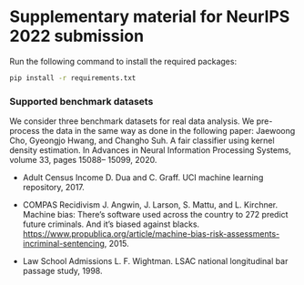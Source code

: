 # Supplementary material for NeurIPS 2022 submission

Run the following command to install the required packages:
```bash
pip install -r requirements.txt
```


### Supported benchmark datasets 
We consider three benchmark datasets for real data analysis. We pre-process the data in the same way as done in the following paper: 
Jaewoong Cho, Gyeongjo Hwang, and Changho Suh. A fair classifier using kernel density
estimation. In Advances in Neural Information Processing Systems, volume 33, pages 15088–
15099, 2020.

- Adult Census Income
D. Dua and C. Graff. UCI machine learning repository, 2017.

- COMPAS Recidivism
J. Angwin, J. Larson, S. Mattu, and L. Kirchner. Machine bias: There’s software
used across the country to 272 predict future criminals. And it’s biased against blacks.
https://www.propublica.org/article/machine-bias-risk-assessments-incriminal-sentencing, 2015.

- Law School Admissions
L. F. Wightman. LSAC national longitudinal bar passage study, 1998.

